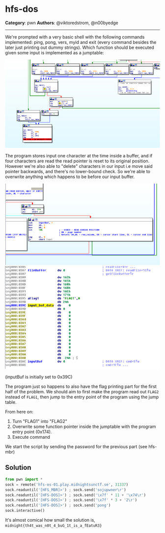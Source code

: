 # hfs-dos

**Category**: pwn
**Authors**: @viktoredstrom, @n00byedge

---

We're prompted with a very basic shell with the following commands implemented: ping, pong, vers, myid and exit (every command besides the later just printing out dummy strings). Which function should be executed given some input is implemented as a jumptable:

![jumptable](img/jmp.png?raw=true)

The program stores input one character at the time inside a buffer, and if four characters are read the read pointer is reset to its original position. However we're also able to "delete" characters in our input i.e move said pointer backwards, and there's no lower-bound check. So we're able to overwrite anything which happens to be before our input buffer.

![jumptable](img/no-check.png?raw=true)
![jumptable](img/buf.png?raw=true)

(inputBuf is initially set to 0x39C)

The program just so happens to also have the flag printing part for the first half of the problem. We should aim to first make the program read out `FLAG2` instead of `FLAG1`, then jump to the entry point of the program using the jump table.

From here on:
1. Turn "FLAG1" into "FLAG2"
2. Overwrite some function pointer inside the jumptable with the program entry point (0x174).
3. Execute command

We start the script by sending the password for the previous part (see hfs-mbr)

## Solution

```python
from pwn import *
sock = remote('hfs-os-01.play.midnightsunctf.se', 31337)
sock.readuntil('[HFS_MBR]>') ; sock.send('sojupwner\r')
sock.readuntil('[HFS-DOS]>') ; sock.send('\x7f' * 11 + '\x74\r')
sock.readuntil('[HFS-DOS]>') ; sock.send('\x7f' * 3 + '2\r')
sock.readuntil('[HFS-DOS]>') ; sock.send('pong')
sock.interactive()
```

It's almost comical how small the solution is, `midnight{th4t_was_n0t_4_buG_1t_is_a_fEatuR3}`
